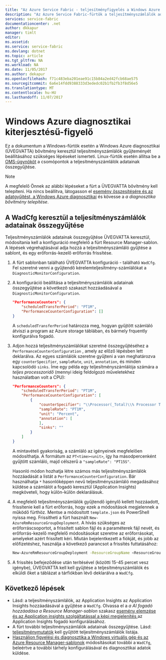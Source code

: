 ```yaml
---
title: "Az Azure Service Fabric - teljesítményfigyelés a Windows Azure diagnosztikai kiterjesztésű |} Microsoft Docs"
description: "Az Azure Service Fabric-fürtök a teljesítményszámlálók adatainak összegyűjtése a Windows Azure diagnosztikai."
services: service-fabric
documentationcenter: .net
author: dkkapur
manager: timlt
editor: 
ms.assetid: 
ms.service: service-fabric
ms.devlang: dotnet
ms.topic: article
ms.tgt_pltfrm: NA
ms.workload: NA
ms.date: 11/05/2017
ms.author: dekapur
ms.openlocfilehash: f71c483eba201eae91c15b84a2ed42fcb68ae575
ms.sourcegitcommit: 6a6e14fdd9388333d3ededc02b1fb2fb3f8d56e5
ms.translationtype: MT
ms.contentlocale: hu-HU
ms.lasthandoff: 11/07/2017
---
```

# <a name="performance-monitoring-with-windows-azure-diagnostics-extension"></a>Windows Azure diagnosztikai kiterjesztésű-figyelő

Ez a dokumentum a Windows-fürtök esetén a Windows Azure diagnosztikai (ÜVEGVATTA) bővítmény keresztül teljesítményszámlálók gyűjteményét beállításához szükséges lépéseket ismerteti. Linux-fürtök esetén állítsa be a [OMS-ügynököt](service-fabric-diagnostics-oms-agent.md) a csomópontok a teljesítményszámlálók adatainak összegyűjtése. 

 > [!NOTE]
> A megfelelő Önnek az alábbi lépéseket a fürt a ÜVEGVATTA bővítmény kell telepíteni. Ha nincs beállítva, látogasson el [esemény összesítésére és az adatgyűjtést, a Windows Azure diagnosztikai](service-fabric-diagnostics-event-aggregation-wad.md) és kövesse a *a diagnosztika bővítmény telepítése*.

## <a name="collect-performance-counters-via-the-wadcfg"></a>A WadCfg keresztül a teljesítményszámlálók adatainak összegyűjtése

Teljesítményszámlálók adatainak összegyűjtése ÜVEGVATTA keresztül, módosítania kell a konfiguráció megfelelő a fürt Resource Manager-sablon. A lépések végrehajtásával adja hozzá a teljesítményszámláló gyűjtése a sablont, és egy erőforrás-kezelő erőforrás frissítése.

1. A fürt sablonban található ÜVEGVATTA konfiguráció - található `WadCfg`. Fel szeretné venni a gyűjtendő kérelemteljesítmény-számlálókat a `DiagnosticMonitorConfiguration`.

2. A konfiguráció beállítása a teljesítményszámlálók adatainak összegyűjtése a következő szakaszt hozzáadásával a `DiagnosticMonitorConfiguration`. 

    ```json
    "PerformanceCounters": {
        "scheduledTransferPeriod": "PT1M",
        "PerformanceCounterConfiguration": []
    }
    ```

    A `scheduledTransferPeriod` határozza meg, hogyan gyűjtött számláló átviszi a program az Azure storage táblában, és bármely frquently konfigurálva fogadó. 

3. Adjon hozzá teljesítményszámlálókat szeretné összegyűjtéséhez a `PerformanceCounterConfiguration` , amely az előző lépésben lett deklarálva. Az egyes számlálók szeretne gyűjteni a van meghatározva egy `counterSpecifier`, `sampleRate`, `unit`, `annotation`, és minden kapcsolódó `sinks`. Íme egy példa egy teljesítményszámlálója számára a *teljes processzoridő* (mennyi ideig feldolgozó műveletekhez használatban volt a CPU):

    ```json
    "PerformanceCounters": {
        "scheduledTransferPeriod": "PT1M",
        "PerformanceCounterConfiguration": [
            {
                "counterSpecifier": "\\Processor(_Total)\\% Processor Time",
                "sampleRate": "PT1M",
                "unit": "Percent",
                "annotation": [
                ],
                "sinks": ""
            }
        ]
    }
    ```

    A mintavételi gyakoriság, a számláló az igényeinek megfelelően módosíthatja. A formátum az `PT<time><unit>`, így ha másodpercenként gyűjtött számláló, majd célszerű a `"sampleRate": "PT15S"`.

    Hasonló módon hozhatja létre számos más teljesítményszámlálók hozzáadását a listát a `PerformanceCounterConfiguration`. Bár használhatja `*` hasonlóképpen nevű teljesítményszámláló megadásához küldése a számlálót a fogadó keresztül (Application Insights) megköveteli, hogy külön-külön deklarálásuk. 

4. A megfelelő teljesítményszámlálók gyűjtendő igénylő kellett hozzáadott, frissítenie kell a fürt erőforrás, hogy ezek a módosítások megjelennek a működő fürthöz. Mentse a módosított `template.json` és PowerShell nyissa meg. Frissítheti a fürt használt `New-AzureRmResourceGroupDeployment`. A hívás szükséges az erőforráscsoportot, a frissített sablon fájl és a paraméterek fájl nevét, és erőforrás-kezelő megfelelő módosításokat szeretne az erőforrásokat, amelyeket azért frissített kéri. Miután bejelentkezett a fiókját, és jobb az előfizetéshez, használja a következő parancsot a frissítés futtatásához:

    ```sh
    New-AzureRmResourceGroupDeployment -ResourceGroupName <ResourceGroup> -TemplateFile <PathToTemplateFile> -TemplateParameterFile <PathToParametersFile> -Verbose
    ```

5. A frissítés befejeződése után terítésével (közötti 15-45 percet vesz igénybe), ÜVEGVATTA kell kell gyűjtése a teljesítményszámlálók és elküldi őket a táblázat a tárfiókban lévő deklarálva a `WadCfg`.

## <a name="next-steps"></a>Következő lépések
* Lásd: a teljesítményszámlálók, az Application Insights az Application Insights hozzáadásával a gyűjtése a `WadCfg`. Olvassa el a *a AI fogadó hozzáadása a Resource Manager-sablon* szakasz [esemény elemzése és az Application insights szolgáltatással a képi megjelenítés ](service-fabric-diagnostics-event-analysis-appinsights.md) az Application Insights fogadó konfigurálásához.
* A fürt további teljesítményszámlálók adatainak összegyűjtése. Lásd: [teljesítménymutatók](service-fabric-diagnostics-event-generation-perf.md) kell gyűjtött teljesítményszámlálók listája.
* [Használjon figyelési és diagnosztika a Windows virtuális gép és az Azure Resource Manager-sablonok](../virtual-machines/windows/extensions-diagnostics-template.md) módosításokat további a `WadCfg`, beleértve a további tárhely konfigurálásával és diagnosztikai adatok küldése.